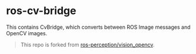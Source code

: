 # ros-cv-bridge
This contains CvBridge, which converts between ROS Image messages and OpenCV images.

> This repo is forked from [ros-perception/vision_opencv](https://github.com/ros-perception/vision_opencv).

